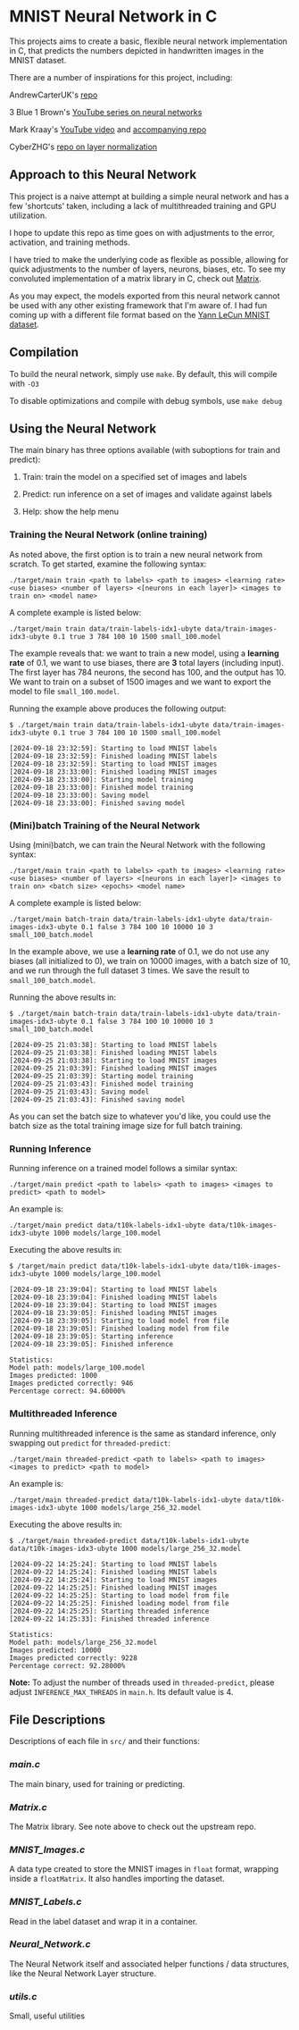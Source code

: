 # MNIST Neural Network in C

This projects aims to create a basic, flexible neural network implementation in C, that predicts the numbers depicted in handwritten images in the MNIST dataset.

There are a number of inspirations for this project, including:

AndrewCarterUK's [repo](https://github.com/AndrewCarterUK/mnist-neural-network-plain-c)

3 Blue 1 Brown's [YouTube series on neural networks](https://www.youtube.com/watch?v=aircAruvnKk&list=PLZHQObOWTQDNU6R1_67000Dx_ZCJB-3pi)

Mark Kraay's [YouTube video](https://www.youtube.com/watch?v=ReOxVMxS83o) and [accompanying repo](https://github.com/markkraay/mnist-from-scratch)

CyberZHG's [repo on layer normalization](https://github.com/CyberZHG/torch-layer-normalization)

## Approach to this Neural Network

This project is a naive attempt at building a simple neural network and has a few 'shortcuts' taken, including a lack of multithreaded training and GPU utilization.

I hope to update this repo as time goes on with adjustments to the error, activation, and training methods.

I have tried to make the underlying code as flexible as possible, allowing for quick adjustments to the number of layers, neurons, biases, etc. To see my convoluted implementation of a matrix library in C, check out [Matrix](https://github.com/andersensam/Matrix).

As you may expect, the models exported from this neural network cannot be used with any other existing framework that I'm aware of. I had fun coming up with a different file format based on the [Yann LeCun MNIST dataset](https://yann.lecun.com/exdb/mnist/).

## Compilation

To build the neural network, simply use `make`. By default, this will compile with `-O3`

To disable optimizations and compile with debug symbols, use `make debug`

## Using the Neural Network

The main binary has three options available (with suboptions for train and predict):

1. Train: train the model on a specified set of images and labels

2. Predict: run inference on a set of images and validate against labels

3. Help: show the help menu

### Training the Neural Network (online training)

As noted above, the first option is to train a new neural network from scratch. To get started, examine the following syntax:

```
./target/main train <path to labels> <path to images> <learning rate> <use biases> <number of layers> <[neurons in each layer]> <images to train on> <model name>
```

A complete example is listed below:
```
./target/main train data/train-labels-idx1-ubyte data/train-images-idx3-ubyte 0.1 true 3 784 100 10 1500 small_100.model
```

The example reveals that: we want to train a new model, using a **learning rate** of 0.1, we want to use biases, there are **3** total layers (including input). The first layer has 784 neurons, the second has 100, and the output has 10. We want to train on a subset of 1500 images and we want to export the model to file `small_100.model`.

Running the example above produces the following output:

```
$ ./target/main train data/train-labels-idx1-ubyte data/train-images-idx3-ubyte 0.1 true 3 784 100 10 1500 small_100.model

[2024-09-18 23:32:59]: Starting to load MNIST labels
[2024-09-18 23:32:59]: Finished loading MNIST labels
[2024-09-18 23:32:59]: Starting to load MNIST images
[2024-09-18 23:33:00]: Finished loading MNIST images
[2024-09-18 23:33:00]: Starting model training
[2024-09-18 23:33:00]: Finished model training
[2024-09-18 23:33:00]: Saving model
[2024-09-18 23:33:00]: Finished saving model
```

### (Mini)batch Training of the Neural Network

Using (mini)batch, we can train the Neural Network with the following syntax:

```
./target/main train <path to labels> <path to images> <learning rate> <use biases> <number of layers> <[neurons in each layer]> <images to train on> <batch size> <epochs> <model name>
```

A complete example is listed below:

```
./target/main batch-train data/train-labels-idx1-ubyte data/train-images-idx3-ubyte 0.1 false 3 784 100 10 10000 10 3 small_100_batch.model
```

In the example above, we use a **learning rate** of 0.1, we do not use any biases (all initialized to 0), we train on 10000 images, with a batch size of 10, and we run through the full dataset 3 times. We save the result to `small_100_batch.model`.

Running the above results in:

```
$ ./target/main batch-train data/train-labels-idx1-ubyte data/train-images-idx3-ubyte 0.1 false 3 784 100 10 10000 10 3 small_100_batch.model

[2024-09-25 21:03:38]: Starting to load MNIST labels
[2024-09-25 21:03:38]: Finished loading MNIST labels
[2024-09-25 21:03:38]: Starting to load MNIST images
[2024-09-25 21:03:39]: Finished loading MNIST images
[2024-09-25 21:03:39]: Starting model training
[2024-09-25 21:03:43]: Finished model training
[2024-09-25 21:03:43]: Saving model
[2024-09-25 21:03:43]: Finished saving model
```

As you can set the batch size to whatever you'd like, you could use the batch size as the total training image size for full batch training.

### Running Inference

Running inference on a trained model follows a similar syntax:

```
./target/main predict <path to labels> <path to images> <images to predict> <path to model>
```

An example is:

```
./target/main predict data/t10k-labels-idx1-ubyte data/t10k-images-idx3-ubyte 1000 models/large_100.model
```

Executing the above results in:

```
$ /target/main predict data/t10k-labels-idx1-ubyte data/t10k-images-idx3-ubyte 1000 models/large_100.model

[2024-09-18 23:39:04]: Starting to load MNIST labels
[2024-09-18 23:39:04]: Finished loading MNIST labels
[2024-09-18 23:39:04]: Starting to load MNIST images
[2024-09-18 23:39:05]: Finished loading MNIST images
[2024-09-18 23:39:05]: Starting to load model from file
[2024-09-18 23:39:05]: Finished loading model from file
[2024-09-18 23:39:05]: Starting inference
[2024-09-18 23:39:05]: Finished inference

Statistics:
Model path: models/large_100.model
Images predicted: 1000
Images predicted correctly: 946
Percentage correct: 94.60000%
```

### Multithreaded Inference

Running multithreaded inference is the same as standard inference, only swapping out `predict` for `threaded-predict`:

```
./target/main threaded-predict <path to labels> <path to images> <images to predict> <path to model>
```

An example is:

```
./target/main threaded-predict data/t10k-labels-idx1-ubyte data/t10k-images-idx3-ubyte 1000 models/large_256_32.model
```

Executing the above results in:
```
$ ./target/main threaded-predict data/t10k-labels-idx1-ubyte data/t10k-images-idx3-ubyte 1000 models/large_256_32.model

[2024-09-22 14:25:24]: Starting to load MNIST labels
[2024-09-22 14:25:24]: Finished loading MNIST labels
[2024-09-22 14:25:24]: Starting to load MNIST images
[2024-09-22 14:25:25]: Finished loading MNIST images
[2024-09-22 14:25:25]: Starting to load model from file
[2024-09-22 14:25:25]: Finished loading model from file
[2024-09-22 14:25:25]: Starting threaded inference
[2024-09-22 14:25:33]: Finished threaded inference

Statistics:
Model path: models/large_256_32.model
Images predicted: 10000
Images predicted correctly: 9228
Percentage correct: 92.28000%
```

**Note:** To adjust the number of threads used in `threaded-predict`, please adjust `INFERENCE_MAX_THREADS` in `main.h`. Its default value is 4.

## File Descriptions

Descriptions of each file in `src/` and their functions:

### *main.c*

The main binary, used for training or predicting.

### *Matrix.c*

The Matrix library. See note above to check out the upstream repo.

### *MNIST_Images.c*

A data type created to store the MNIST images in `float` format, wrapping inside a `floatMatrix`. It also handles importing the dataset.

### *MNIST_Labels.c*

Read in the label dataset and wrap it in a container.

### *Neural_Network.c*

The Neural Network itself and associated helper functions / data structures, like the Neural Network Layer structure.

### *utils.c*

Small, useful utilities